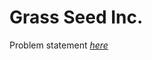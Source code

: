 Grass Seed Inc.
=============
Problem statement
_[here](https://open.kattis.com/problems/grassseed)_